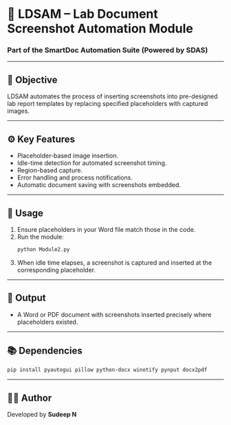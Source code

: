 # 🧾 LDSAM – Lab Document Screenshot Automation Module

### Part of the SmartDoc Automation Suite (Powered by SDAS)

---

## 🎯 Objective
LDSAM automates the process of inserting screenshots into pre-designed lab report templates by replacing specified placeholders with captured images.

---

## ⚙️ Key Features
- Placeholder-based image insertion.
- Idle-time detection for automated screenshot timing.
- Region-based capture.
- Error handling and process notifications.
- Automatic document saving with screenshots embedded.

---

## 🧩 Usage
1. Ensure placeholders in your Word file match those in the code.
2. Run the module:
   ```bash
   python Module2.py
   ```
3. When idle time elapses, a screenshot is captured and inserted at the corresponding placeholder.

---

## 🧾 Output
- A Word or PDF document with screenshots inserted precisely where placeholders existed.

---

## 📚 Dependencies
```bash
pip install pyautogui pillow python-docx winotify pynput docx2pdf
```

---

## 👨‍💻 Author
Developed by **Sudeep N**
